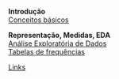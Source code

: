 **Introdução**  
[Conceitos básicos](basic/basic.md)

**Representação, Medidas, EDA**  
[Análise Exploratória de Dados](eda/eda.md)  
[Tabelas de frequências](eda/tabela_frequencia.md)  

[Links](links.md)
